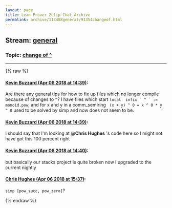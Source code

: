 ```yaml
---
layout: page
title: Lean Prover Zulip Chat Archive 
permalink: archive/113488general/91354changeof.html
---
```


## Stream: [general](index.html)
### Topic: [change of ^](91354changeof.html)

---


{% raw %}
#### [ Kevin Buzzard (Apr 06 2018 at 14:39)](https://leanprover.zulipchat.com/#narrow/stream/113488-general/topic/change%20of%20%5E/near/124717957):
Are there any general tips for how to fix up files which no longer compile because of changes to `^`? I have files which start ``local  infix ` ^ ` := monoid.pow``, and for x and y in a comm_semiring ` (x + y) ^ 0 = x ^ 0 * y ^ 0` used to be solved by simp and now does not seem to be.

#### [ Kevin Buzzard (Apr 06 2018 at 14:39)](https://leanprover.zulipchat.com/#narrow/stream/113488-general/topic/change%20of%20%5E/near/124717960):
I should say that I'm looking at @**Chris Hughes** 's code here so I might not have got this 100 percent right

#### [ Kevin Buzzard (Apr 06 2018 at 14:40)](https://leanprover.zulipchat.com/#narrow/stream/113488-general/topic/change%20of%20%5E/near/124718005):
but basically our stacks project is quite broken now I upgraded to the current nightly

#### [ Chris Hughes (Apr 06 2018 at 15:37)](https://leanprover.zulipchat.com/#narrow/stream/113488-general/topic/change%20of%20%5E/near/124719712):
`simp [pow_succ, pow_zero]`?


{% endraw %}
